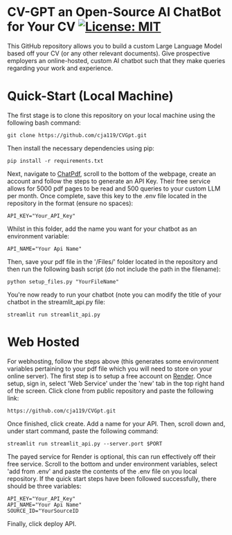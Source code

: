 # CV-GPT an Open-Source AI ChatBot for Your CV [![License: MIT](https://img.shields.io/badge/License-MIT-yellow.svg)](https://opensource.org/licenses/MIT)

This GitHub repository allows you to build a custom Large Language Model based off your CV (or any other relevant documents). Give prospective employers an online-hosted, custom AI chatbot such that they make queries regarding your work and experience.

# Quick-Start (Local Machine)
The first stage is to clone this repository on your local machine using the following bash command:
```
git clone https://github.com/cja119/CVGpt.git
```
Then install the necessary dependencies using pip:
```
pip install -r requirements.txt
```
Next, navigate to [ChatPdf](https://www.chatpdf.com/), scroll to the bottom of the webpage, create an account and follow the steps to generate an API Key. Their free service allows for 5000 pdf pages to be read and 500 queries to your custom LLM per month. Once complete, save this key to the .env file located in the repository in the format (ensure no spaces):
```
API_KEY="Your_API_Key"
```
Whilst in this folder, add the name you want for your chatbot as an environment variable:
```
API_NAME="Your Api Name"
```
Then, save your pdf file in the '/Files/' folder located in the repository and then run the following bash script (do not include the path in the filename):
```
python setup_files.py "YourFileName" 
```
You're now ready to run your chatbot (note you can modify the title of your chatbot in the streamlit_api.py file:
```
streamlit run streamlit_api.py
```
# Web Hosted
For webhosting, follow the steps above (this generates some environment variables pertaining to your pdf file which you will need to store on your online server). The first step is to setup a free account on [Render](https://render.com/). Once setup, sign in, select 'Web Service' under the 'new' tab in the top right hand of the screen. Click clone from public repository and paste the following link:
```
https://github.com/cja119/CVGpt.git
```
Once finished, click create. Add a name for your API. Then, scroll down and, under start command, paste the following command:
```
streamlit run streamlit_api.py --server.port $PORT
```
The payed service for Render is optional, this can run effectively off their free service. Scroll to the bottom and under environment variables, select 'add from .env' and paste the contents of the .env file on you local repository. If the quick start steps have been followed successfully, there should be three variables:
```
API_KEY="Your_API_Key"
API_NAME="Your Api Name"
SOURCE_ID="YourSourceID
```
Finally, click deploy API.


